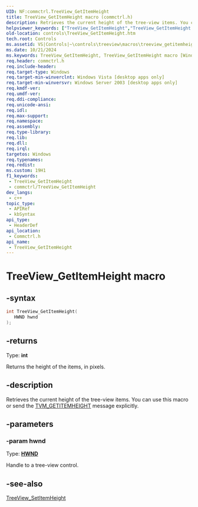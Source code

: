 ```yaml
---
UID: NF:commctrl.TreeView_GetItemHeight
title: TreeView_GetItemHeight macro (commctrl.h)
description: Retrieves the current height of the tree-view items. You can use this macro or send the TVM_GETITEMHEIGHT message explicitly.
helpviewer_keywords: ["TreeView_GetItemHeight","TreeView_GetItemHeight macro [Windows Controls]","_win32_TreeView_GetItemHeight","_win32_TreeView_GetItemHeight_cpp","commctrl/TreeView_GetItemHeight","controls.TreeView_GetItemHeight","controls._win32_TreeView_GetItemHeight"]
old-location: controls\TreeView_GetItemHeight.htm
tech.root: Controls
ms.assetid: VS|Controls|~\controls\treeview\macros\treeview_getitemheight.htm
ms.date: 10/21/2024
ms.keywords: TreeView_GetItemHeight, TreeView_GetItemHeight macro [Windows Controls], _win32_TreeView_GetItemHeight, _win32_TreeView_GetItemHeight_cpp, commctrl/TreeView_GetItemHeight, controls.TreeView_GetItemHeight, controls._win32_TreeView_GetItemHeight
req.header: commctrl.h
req.include-header: 
req.target-type: Windows
req.target-min-winverclnt: Windows Vista [desktop apps only]
req.target-min-winversvr: Windows Server 2003 [desktop apps only]
req.kmdf-ver: 
req.umdf-ver: 
req.ddi-compliance: 
req.unicode-ansi: 
req.idl: 
req.max-support: 
req.namespace: 
req.assembly: 
req.type-library: 
req.lib: 
req.dll: 
req.irql: 
targetos: Windows
req.typenames: 
req.redist: 
ms.custom: 19H1
f1_keywords:
 - TreeView_GetItemHeight
 - commctrl/TreeView_GetItemHeight
dev_langs:
 - c++
topic_type:
 - APIRef
 - kbSyntax
api_type:
 - HeaderDef
api_location:
 - Commctrl.h
api_name:
 - TreeView_GetItemHeight
---
```


# TreeView_GetItemHeight macro

## -syntax

```cpp
int TreeView_GetItemHeight(
   HWND hwnd
);
```

## -returns

Type: **int**

Returns the height of the items, in pixels.


## -description

Retrieves the current height of the tree-view items. You can use this macro or send the <a href="/windows/desktop/Controls/tvm-getitemheight">TVM_GETITEMHEIGHT</a> message explicitly.

## -parameters

### -param hwnd

Type: <b><a href="/windows/desktop/WinProg/windows-data-types">HWND</a></b>

Handle to a tree-view control.

## -see-also

<a href="/windows/desktop/api/commctrl/nf-commctrl-treeview_setitemheight">TreeView_SetItemHeight</a>
